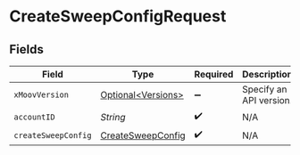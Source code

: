 # CreateSweepConfigRequest


## Fields

| Field                                                             | Type                                                              | Required                                                          | Description                                                       |
| ----------------------------------------------------------------- | ----------------------------------------------------------------- | ----------------------------------------------------------------- | ----------------------------------------------------------------- |
| `xMoovVersion`                                                    | [Optional\<Versions>](../../models/components/Versions.md)        | :heavy_minus_sign:                                                | Specify an API version.                                           |
| `accountID`                                                       | *String*                                                          | :heavy_check_mark:                                                | N/A                                                               |
| `createSweepConfig`                                               | [CreateSweepConfig](../../models/components/CreateSweepConfig.md) | :heavy_check_mark:                                                | N/A                                                               |